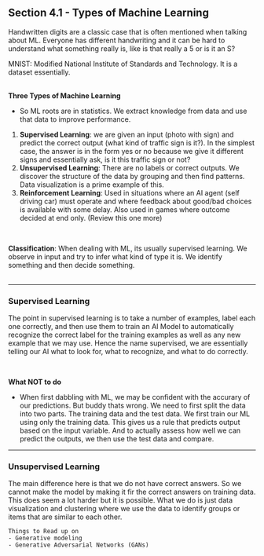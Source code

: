## Section 4.1 - Types of Machine Learning
Handwritten digits are a classic case that is often mentioned when talking about ML. Everyone has different handwriting and it can be hard to understand what something really is, like is that really a 5 or is it an S?
<br>

MNIST: Modified National Institute of Standards and Technology. It is a dataset essentially.
<br>
<br>

**Three Types of Machine Learning**
- So ML roots are in statistics. We extract knowledge from data and use that data to improve performance. <br>
1. **Supervised Learning**: we are given an input (photo with sign) and predict the correct output (what kind of traffic sign is it?). In the simplest case, the answer is in the form yes or no because we give it different signs and essentially ask, is it this traffic sign or not?
2. **Unsupervised Learning**: There are no labels or correct outputs. We discover the structure of the data by grouping and then find patterns. Data visualization is a prime example of this.
3. **Reinforcement Learning**: Used in situations where an AI agent (self driving car) must operate and where feedback about good/bad choices is available with some delay. Also used in games where outcome decided at end only. (Review this one more)

<br>

**Classification**: When dealing with ML, its usually supervised learning. We observe in input and try to infer what kind of type it is. We identify something and then decide something.
<br>
<br>

--- 

### Supervised Learning
The point in supervised learning is to take a number of examples, label each one correctly, and then use them to train an AI Model to automatically recognize the correct label for the training examples as well as any new example that we may use. Hence the name supervised, we are essentially telling our AI what to look for, what to recognize, and what to do correctly. 

<br>

**What NOT to do**
- When first dabbling with ML, we may be confident with the accurary of our predictions. But buddy thats wrong. We need to first split the data into two parts. The training data and the test data. We first train our ML using only the training data. This gives us a rule that predicts output based on the input variable. And to actually assess how well we can predict the outputs, we then use the test data and compare.

--- 

### Unsupervised Learning
The main difference here is that we do not have correct answers. So we cannot make the model by making it fir the correct answers on training data. This does seem a lot harder but it is possible. What we do is just data visualization and clustering where we use the data to identify groups or items that are similar to each other. 

```
Things to Read up on
- Generative modeling
- Generative Adversarial Networks (GANs)
```
